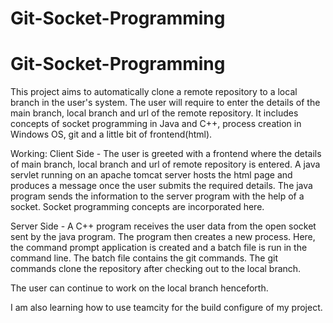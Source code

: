 # Git-Socket-Programming

# Git-Socket-Programming

This project aims to automatically clone a remote repository to a local branch in the user's system. The user will require to enter the details of the main branch, local branch and url of the remote repository. 
It includes concepts of socket programming in Java and C++, process creation in Windows OS, git and a little bit of frontend(html).

Working:
Client Side - 
The user is greeted with a frontend where the details of main branch, local branch and url of remote repository is entered.
A java servlet running on an apache tomcat server hosts the html page and produces a message once the user submits the required details.
The java program sends the information to the server program with the help of a socket. Socket programming concepts are incorporated here.

Server Side -
A C++ program receives the user data from the open socket sent by the java program.
The program then creates a new process. Here, the command prompt application is created and a batch file is run in the command line.
The batch file contains the git commands. The git commands clone the repository after checking out to the local branch.  

The user can continue to work on the local branch henceforth.


I am also learning how to use teamcity for the build configure of my project.
